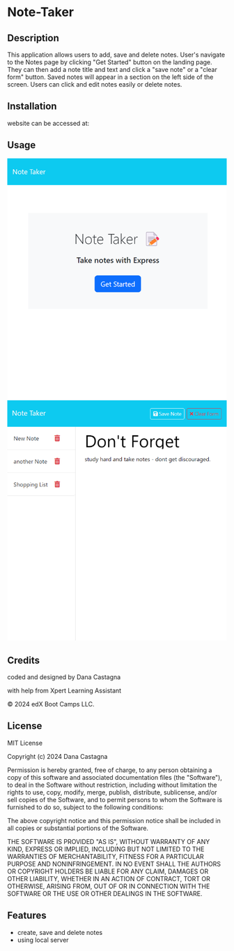# Note-Taker


## Description

This application allows users to add, save and delete notes.  User's navigate to the Notes page by clicking "Get Started" button on the landing page.  They can then add a note title and text and click a "save note" or a "clear form" button.  Saved notes will appear in a section on the left side of the screen.  Users can click and edit notes easily or delete notes.

## Installation 

website can be accessed at: 

## Usage

![Screenshot](./imgs/screenshot-landing-page.png)
![Screenshot](./imgs/screenshot-notes-page.png)

## Credits

coded and designed by Dana Castagna

with help from Xpert Learning Assistant

© 2024 edX Boot Camps LLC.

## License
MIT License

Copyright (c) 2024 Dana Castagna

Permission is hereby granted, free of charge, to any person obtaining a copy
of this software and associated documentation files (the "Software"), to deal
in the Software without restriction, including without limitation the rights
to use, copy, modify, merge, publish, distribute, sublicense, and/or sell
copies of the Software, and to permit persons to whom the Software is
furnished to do so, subject to the following conditions:

The above copyright notice and this permission notice shall be included in all
copies or substantial portions of the Software.

THE SOFTWARE IS PROVIDED "AS IS", WITHOUT WARRANTY OF ANY KIND, EXPRESS OR
IMPLIED, INCLUDING BUT NOT LIMITED TO THE WARRANTIES OF MERCHANTABILITY,
FITNESS FOR A PARTICULAR PURPOSE AND NONINFRINGEMENT. IN NO EVENT SHALL THE
AUTHORS OR COPYRIGHT HOLDERS BE LIABLE FOR ANY CLAIM, DAMAGES OR OTHER
LIABILITY, WHETHER IN AN ACTION OF CONTRACT, TORT OR OTHERWISE, ARISING FROM,
OUT OF OR IN CONNECTION WITH THE SOFTWARE OR THE USE OR OTHER DEALINGS IN THE
SOFTWARE.

## Features

- create, save and delete notes
- using local server
